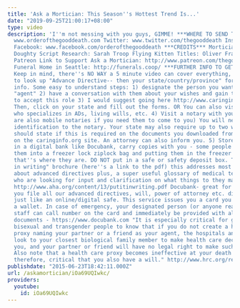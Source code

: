 ```yaml
---
title: 'Ask a Mortician: This Season''s Hottest Trend Is...'
date: "2019-09-25T21:00:17+08:00"
type: video
description: 'I''m not messing with you guys, GIMME! ***WHERE TO SEND THEM*** Website:
  www.orderofthegooddeath.com Twitter: www.twitter.com/thegooddeath Instagram: instagram.com/thegooddeath
  Facebook: www.facebook.com/orderofthegooddeath ***CREDITS*** Mortician: Caitlin
  Doughty Script Research: Sarah Troop Flying Kitten Titles: Oliver Franklin Anderson
  Patreon Link to Support Ask a Mortician: http://www.patreon.com/thegooddeath Co-Op
  Funeral Home in Seattle: http://funerals.coop/ ***FURTHER INFO TO GET YOU STARTED***
  Keep in mind, there''s NO WAY a 5 minute video can cover everything, it''s best
  to look up "Advance Directive-- then your state/country/province" for more detailed
  info. Some easy to understand steps: 1) designate the person you want to be your
  "agent" 2) have a conversation with them about your wishes and gain their consent
  to accept this role 3) I would suggest going here http://www.caringinfo.org/i4a/pages/index.cfm?pageid=3289
  Then, click on your state and fill out the forms. OR You can also visit an attorney
  who specializes in ADs, living wills, etc. 4) Visit a notary with your agent (there
  are also mobile notaries if you need them to come to you) You will need to provide
  identification to the notary. Your state may also require up to two witnesses. It
  should state if this is required on the documents you downloaded from your state
  on the caringinfo.org site. An attorney can also inform you. 5) Store documents
  in a digital bank like Docubank, carry copies with you - some people suggest putting
  them into a freezer lock ziplock bag and putting them in the freezer and tell everyone
  that''s where they are. DO NOT put in a safe or safety deposit box. The "Put it
  in writing" brochure (here''s a link to the pdf) this addresses most common questions
  about advanced directives plus, a super useful glossary of medical terms for people
  who are looking for input and clarification on what things to they may need to consider
  http://www.aha.org/content/13/putitinwriting.pdf Docubank- great for everyone -
  you file all our advanced directives, will, power of attorney etc. digitally - it''s
  just like an online/digital safe. This service issues you a card you can carry in
  a wallet. In case of emergency, your designated person (or anyone really) or hospital
  staff can call number on the card and immediately be provided with all your legal
  documents - https://www.docubank.com "It is especially critical for gay, lesbian,
  bisexual and transgender people to know that if you do not create a health care
  proxy naming your partner or a friend as your agent, the hospitals and courts will
  look to your closest biological family member to make health care decisions for
  you, and your partner or friend will have no legal right to make such decisions.
  Also note that a health care proxy becomes ineffective at your death and it is,
  therefore, critical that you also have a will." http://www.hrc.org/resources/entry/health-care-proxy'
publishdate: "2015-06-23T18:42:11.000Z"
url: /askamortician/iOa69UQIwkc/
providers:
  youtube:
    id: iOa69UQIwkc
---
```

